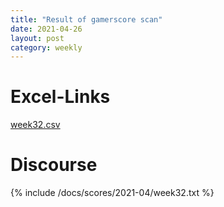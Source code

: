 ```yaml
---
title: "Result of gamerscore scan" 
date: 2021-04-26
layout: post
category: weekly
---
```


# Excel-Links
[week32.csv](/docs/scores/2021-04/week32.csv)
# Discourse
{% include /docs/scores/2021-04/week32.txt %}
